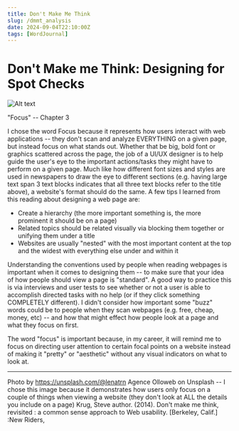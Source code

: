 ```yaml
---
title: Don't Make Me Think
slug: /dmmt_analysis
date: 2024-09-04T22:10:00Z
tags: [WordJournal]
---
```


# Don't Make me Think: Designing for Spot Checks

![Alt text](https://images.unsplash.com/photo-1517926112623-f32a800790d4?q=80&w=2070&auto=format&fit=crop&ixlib=rb-4.0.3&ixid=M3wxMjA3fDB8MHxwaG90by1wYWdlfHx8fGVufDB8fHx8fA%3D%3D "focused")


"Focus" -- Chapter 3

I chose the word Focus because it represents how users interact with web applications -- they don't scan and analyze EVERYTHING on a given page, but instead focus on what stands out. Whether that be big, bold font or graphics scattered across the page, the job of a UI/UX designer is to help guide the user's eye to the important actions/tasks they might have to perform on a given page. Much like how different font sizes and styles are used in newspapers to draw the eye to different sections (e.g. having large text span 3 text blocks indicates that all three text blocks refer to the title above), a website's format should do the same. A few tips I learned from this reading about designing a web page are: 
- Create a hierarchy (the more important something is, the more prominent it should be on a page)
- Related topics should be related visually via blocking them together or unifying them under a title
- Websites are usually "nested" with the most important content at the top and the widest with everything else under and within it

Understanding the conventions used by people when reading webpages is important when it comes to designing them -- to make sure that your idea of how people should view a page is "standard". A good way to practice this is via interviews and user tests to see whether or not a user is able to accomplish directed tasks with no help (or if they click something COMPLETELY different). I didn't consider how important some "buzz" words could be to people when they scan webpages (e.g. free, cheap, money, etc) -- and how that might effect how people look at a page and what they focus on first. 

The word "focus" is important because, in my career, it will remind me to focus on directing user attention to certain focal points on a website instead of making it "pretty" or "aesthetic" without any visual indicators on what to look at. 

---

Photo by https://unsplash.com/@lenatrn Agence Olloweb on Unsplash -- I chose this image because it demonstrates how users only focus on a couple of things when viewing a website (they don't look at ALL the details you include on a page)
Krug, Steve author. (2014). Don't make me think, revisited : a common sense approach to Web usability. [Berkeley, Calif.] :New Riders,
